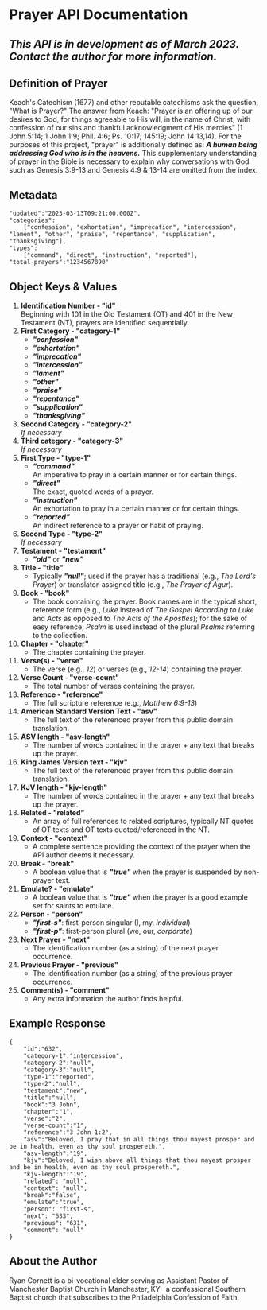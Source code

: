 # Prayer API Documentation

## *This API is in development as of March 2023. Contact the author for more information.*

## Definition of Prayer
Keach's Catechism (1677) and other reputable catechisms ask the question, "What is Prayer?" The answer from Keach: "Prayer is an offering up of our desires to God, for things agreeable to His will, in the name of Christ, with confession of our sins and thankful acknowledgment of His mercies" (1 John 5:14; 1 John 1:9; Phil. 4:6; Ps. 10:17; 145:19; John 14:13,14). For the purposes of this project, "prayer" is additionally defined as: ***A human being addressing God who is in the heavens.*** This supplementary understanding of prayer in the Bible is necessary to explain why conversations with God such as Genesis 3:9-13 and Genesis 4:9 & 13-14 are omitted from the index.

## Metadata  
    "updated":"2023-03-13T09:21:00.000Z",
    "categories":
	    ["confession", "exhortation", "imprecation", "intercession", "lament", "other", "praise", "repentance", "supplication", "thanksgiving"],
    "types":
	    ["command", "direct", "instruction", "reported"],
	"total-prayers":"1234567890"

## Object Keys & Values  
1. **Identification Number - "id"**  
Beginning with 101 in the Old Testament (OT) and 401 in the New Testament (NT), prayers are identified sequentially.
2. **First Category - "category-1"**  
    - ***"confession"***
    - ***"exhortation"***
    - ***"imprecation"***
    - ***"intercession"***
    - ***"lament"***
    - ***"other"***
    - ***"praise"***
    - ***"repentance"***
    - ***"supplication"***
    - ***"thanksgiving"***
3. **Second Category - "category-2"**  
*If necessary*
4. **Third category - "category-3"**  
*If necessary*
5. **First Type - "type-1"**  
    - ***"command"***  
    An imperative to pray in a certain manner or for certain things.
    - ***"direct"***  
    The exact, quoted words of a prayer.
    - ***"instruction"***  
    An exhortation to pray in a certain manner or for certain things.
    - ***"reported"***  
    An indirect reference to a prayer or habit of praying.
6. **Second Type - "type-2"**  
*If necessary*
7. **Testament - "testament"**  
    - ***"old"*** or ***"new"***
8. **Title - "title"**
    - Typically ***"null"***; used if the prayer has a traditional (e.g., *The Lord's Prayer*) or translator-assigned title (e.g., *The Prayer of Agur*).
9. **Book - "book"**
    - The book containing the prayer. Book names are in the typical short, reference form (e.g., *Luke* instead of *The Gospel According to Luke* and *Acts* as opposed to *The Acts of the Apostles*); for the sake of easy reference, *Psalm* is used instead of the plural *Psalms* referring to the collection.
10. **Chapter - "chapter"**
    - The chapter containing the prayer.
11. **Verse(s) - "verse"**
    - The verse (e.g., *12*) or verses (e.g., *12-14*) containing the prayer.
12. **Verse Count - "verse-count"**
    - The total number of verses containing the prayer.
13. **Reference - "reference"**
    - The full scripture reference (e.g., *Matthew 6:9-13*)
14. **American Standard Version Text - "asv"**
    - The full text of the referenced prayer from this public domain translation.
15. **ASV length - "asv-length"**
    - The number of words contained in the prayer + any text that breaks up the prayer.
16. **King James Version text - "kjv"**
    - The full text of the referenced prayer from this public domain translation.
17. **KJV length - "kjv-length"**
    - The number of words contained in the prayer + any text that breaks up the prayer.
18. **Related - "related"**
    - An array of full references to related scriptures, typically NT quotes of OT texts and OT texts quoted/referenced in the NT.
19. **Context - "context"**
    - A complete sentence providing the context of the prayer when the API author deems it necessary.
20. **Break - "break"**
    - A boolean value that is ***"true"*** when the prayer is suspended by non-prayer text.
21. **Emulate? - "emulate"**
    - A boolean value that is ***"true"*** when the prayer is a good example set for saints to emulate.
22. **Person - "person"**  
    - ***"first-s"***: first-person singular (I, my, *individual*)
    - ***"first-p"***: first-person plural (we, our, *corporate*)
23. **Next Prayer - "next"**
    - The identification number (as a string) of the next prayer occurrence.
24. **Previous Prayer - "previous"**
    - The identification number (as a string) of the previous prayer occurrence.
25. **Comment(s) - "comment"**
    - Any extra information the author finds helpful.

## Example Response  
    {  
        "id":"632",  
        "category-1":"intercession",  
        "category-2":"null",  
        "category-3":"null",  
        "type-1":"reported",  
        "type-2":"null",  
        "testament":"new",  
        "title":"null",  
        "book":"3 John",  
        "chapter":"1",  
        "verse":"2",  
        "verse-count":"1",  
        "reference":"3 John 1:2",  
        "asv":"Beloved, I pray that in all things thou mayest prosper and be in health, even as thy soul prospereth.",  
        "asv-length":"19",  
        "kjv":"Beloved, I wish above all things that thou mayest prosper and be in health, even as thy soul prospereth.",  
        "kjv-length":"19",  
        "related": "null",  
        "context": "null",  
        "break":"false",  
        "emulate":"true",  
        "person": "first-s",  
        "next": "633",  
        "previous": "631",  
        "comment": "null"  
    }

## About the Author

Ryan Cornett is a bi-vocational elder serving as Assistant Pastor of Manchester Baptist Church in Manchester, KY--a confessional Southern Baptist church that subscribes to the Philadelphia Confession of Faith.